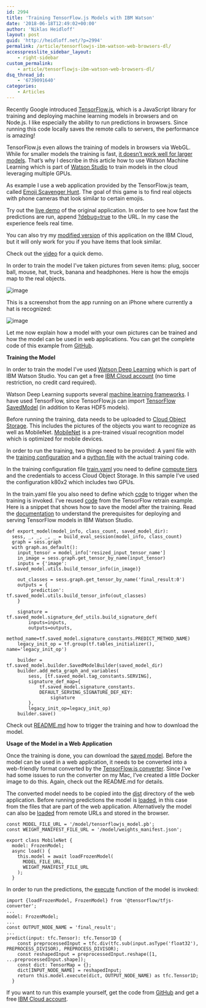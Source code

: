 ```yaml
---
id: 2994
title: 'Training TensorFlow.js Models with IBM Watson'
date: '2018-06-18T12:49:02+00:00'
author: 'Niklas Heidloff'
layout: post
guid: 'http://heidloff.net/?p=2994'
permalink: /article/tensorflowjs-ibm-watson-web-browsers-dl/
accesspresslite_sidebar_layout:
    - right-sidebar
custom_permalink:
    - article/tensorflowjs-ibm-watson-web-browsers-dl/
dsq_thread_id:
    - '6739091640'
categories:
    - Articles
---
```


Recently Google introduced [TensorFlow.js](https://js.tensorflow.org/), which is a JavaScript library for training and deploying machine learning models in browsers and on Node.js. I like especially the ability to run predictions in browsers. Since running this code locally saves the remote calls to servers, the performance is amazing!

TensorFlow.js even allows the training of models in browsers via WebGL. While for smaller models the training is fast, [it doesn’t work well for larger models](https://js.tensorflow.org/faq/). That’s why I describe in this article how to use Watson Machine Learning which is part of [Watson Studio](https://www.ibm.com/cloud/watson-studio) to train models in the cloud leveraging multiple GPUs.

As example I use a web application provided by the TensorFlow.js team, called [Emoji Scavenger Hunt](https://github.com/google/emoji-scavenger-hunt). The goal of this game is to find real objects with phone cameras that look similar to certain emojis.

Try out the [live demo](https://emojiscavengerhunt.withgoogle.com/) of the original application. In order to see how fast the predictions are run, append [?debug=true](https://emojiscavengerhunt.withgoogle.com/?debug=true) to the URL. In my case the experience feels real time.

You can also try my [modified version](https://nh-hunt.mybluemix.net/) of this application on the IBM Cloud, but it will only work for you if you have items that look similar.

Check out the [video](https://youtu.be/4WTpMmqraXI) for a quick demo.

In order to train the model I’ve taken pictures from seven items: plug, soccer ball, mouse, hat, truck, banana and headphones. Here is how the emojis map to the real objects.

![image](/assets/img/2018/06/items-annotated-small.jpeg)

This is a screenshot from the app running on an iPhone where currently a hat is recognized:

![image](/assets/img/2018/06/iphone-1-small.jpeg)

Let me now explain how a model with your own pictures can be trained and how the model can be used in web applications. You can get the complete code of this example from [GitHub](https://github.com/nheidloff/watson-deep-learning-javascript).

**Training the Model**

In order to train the model I’ve used [Watson Deep Learning](https://dataplatform.ibm.com/docs/content/analyze-data/ml_dlaas.html) which is part of IBM Watson Studio. You can get a free [IBM Cloud account](https://ibm.biz/nheidloff) (no time restriction, no credit card required).

Watson Deep Learning supports several [machine learning frameworks](https://dataplatform.ibm.com/docs/content/analyze-data/pm_service_supported_frameworks.html). I have used TensorFlow, since TensorFlow.js can import [TensorFlow SavedModel](https://github.com/tensorflow/tfjs-converter) (in addition to Keras HDF5 models).

Before running the training, data needs to be uploaded to [Cloud Object Storage](https://dataplatform.ibm.com/docs/content/analyze-data/ml_dlaas_object_store.html). This includes the pictures of the objects you want to recognize as well as MobileNet. [MobileNet](https://github.com/tensorflow/models/tree/master/research/slim#Pretrained) is a pre-trained visual recognition model which is optimized for mobile devices.

In order to run the training, two things need to be provided: A yaml file with the [training configuration](https://dataplatform.ibm.com/docs/content/analyze-data/ml_dlaas_working_with_training_definitions.html) and a [python file](https://github.com/nheidloff/watson-deep-learning-javascript/blob/master/model/retrain.py) with the actual training code.

In the training configuration file [train.yaml](https://github.com/nheidloff/watson-deep-learning-javascript/blob/master/model/tf-train.yaml) you need to define [compute tiers](https://dataplatform.ibm.com/docs/content/analyze-data/ml_dlaas_gpus.html?audience=wdp&context=analytics) and the credentials to access Cloud Object Storage. In this sample I’ve used the configuration k80x2 which includes two GPUs.

In the train.yaml file you also need to define which [code](https://github.com/nheidloff/watson-deep-learning-javascript/blob/master/model/tf-train.yaml#L14) to trigger when the training is invoked. I’ve reused [code](https://github.com/tensorflow/tensorflow/blob/r1.7/tensorflow/examples/image_retraining/retrain.py) from the TensorFlow retrain example. Here is a snippet that shows how to save the model after the training. Read the [documentation](https://dataplatform.ibm.com/docs/content/analyze-data/ml_dlaas_tensorflow_deploy_score.html) to understand the prerequisites for deploying and serving TensorFlow models in IBM Watson Studio.

```
def export_model(model_info, class_count, saved_model_dir):
  sess, _, _, _, _ = build_eval_session(model_info, class_count)
  graph = sess.graph
  with graph.as_default():
    input_tensor = model_info['resized_input_tensor_name']
    in_image = sess.graph.get_tensor_by_name(input_tensor)
    inputs = {'image': tf.saved_model.utils.build_tensor_info(in_image)}

    out_classes = sess.graph.get_tensor_by_name('final_result:0')
    outputs = {
        'prediction': tf.saved_model.utils.build_tensor_info(out_classes)
    }

    signature = tf.saved_model.signature_def_utils.build_signature_def(
        inputs=inputs,
        outputs=outputs,
        method_name=tf.saved_model.signature_constants.PREDICT_METHOD_NAME)
    legacy_init_op = tf.group(tf.tables_initializer(), name='legacy_init_op')

    builder = tf.saved_model.builder.SavedModelBuilder(saved_model_dir)
    builder.add_meta_graph_and_variables(
        sess, [tf.saved_model.tag_constants.SERVING],
        signature_def_map={
            tf.saved_model.signature_constants.
            DEFAULT_SERVING_SIGNATURE_DEF_KEY:
                signature
        },
        legacy_init_op=legacy_init_op)
    builder.save()
```

Check out [README.md](https://github.com/nheidloff/watson-deep-learning-javascript) how to trigger the training and how to download the model.

**Usage of the Model in a Web Application**

Once the training is done, you can download the [saved model](https://github.com/nheidloff/watson-deep-learning-javascript/tree/master/saved-model/training-qBnjUqImR/model). Before the model can be used in a web application, it needs to be converted into a web-friendly format converted by the [TensorFlow.js converter](https://github.com/tensorflow/tfjs-converter). Since I’ve had some issues to run the converter on my Mac, I’ve created a little Docker image to do this. Again, check out the README.md for details.

The converted model needs to be copied into the [dist](https://github.com/nheidloff/watson-deep-learning-javascript/tree/master/emoji-scavenger-hunt/dist) directory of the web application. Before running predictions the model is [loaded](https://github.com/nheidloff/watson-deep-learning-javascript/blob/master/emoji-scavenger-hunt/src/js/mobilenet.ts#L26-L42), in this case from the files that are part of the web application. Alternatively the model can also be [loaded](https://js.tensorflow.org/api/0.11.6/#loadModel) from remote URLs and stored in the browser.

```
const MODEL_FILE_URL = '/model/tensorflowjs_model.pb';
const WEIGHT_MANIFEST_FILE_URL = '/model/weights_manifest.json';

export class MobileNet {
  model: FrozenModel;
  async load() {
    this.model = await loadFrozenModel(
      MODEL_FILE_URL,
      WEIGHT_MANIFEST_FILE_URL
    );
  }
```

In order to run the predictions, the [execute](https://github.com/tensorflow/tfjs-converter#step-2-loading-and-running-in-the-browser) function of the model is invoked:

```
import {loadFrozenModel, FrozenModel} from '@tensorflow/tfjs-converter';
...
model: FrozenModel;
...
const OUTPUT_NODE_NAME = 'final_result';
...
predict(input: tfc.Tensor): tfc.Tensor1D {
    const preprocessedInput = tfc.div(tfc.sub(input.asType('float32'), PREPROCESS_DIVISOR), PREPROCESS_DIVISOR);
    const reshapedInput = preprocessedInput.reshape([1, ...preprocessedInput.shape]);
    const dict: TensorMap = {};
    dict[INPUT_NODE_NAME] = reshapedInput;
    return this.model.execute(dict, OUTPUT_NODE_NAME) as tfc.Tensor1D;
  }
```

If you want to run this example yourself, get the code from [GitHub](https://github.com/nheidloff/watson-deep-learning-javascript) and get a free [IBM Cloud account](https://ibm.biz/nheidloff).